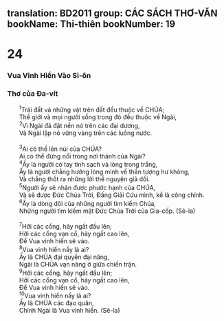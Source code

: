 translation: BD2011
group: CÁC SÁCH THƠ-VĂN
bookName: Thi-thiên 
bookNumber: 19
-------

<div class="title"><h1>24</h1><h3>Vua Vinh Hiển Vào Si-ôn</h3><h3>Thơ của Ða-vít</h3></div>
<span class="verse thi_24_1">  <sup>1</sup>Trái đất và những vật trên đất đều thuộc về CHÚA;<br/>  Thế giới và mọi người sống trong đó đều thuộc về Ngài,<br/></span>
<span class="verse thi_24_2">  <sup>2</sup>Vì Ngài đã đặt nền nó trên các đại dương,<br/>  Và Ngài lập nó vững vàng trên các luồng nước.<br/><br/></span>
<span class="verse thi_24_3">  <sup>3</sup>Ai có thể lên núi của CHÚA?<br/>  Ai có thể đứng nổi trong nơi thánh của Ngài?<br/></span>
<span class="verse thi_24_4">  <sup>4</sup>Ấy là người có tay tinh sạch và lòng trong trắng,<br/>  Ấy là người chẳng hướng lòng mình về thần tượng hư không,<br/>  Và chẳng thốt ra những lời thề nguyện giả dối.<br/></span>
<span class="verse thi_24_5">  <sup>5</sup>Người ấy sẽ nhận được phước hạnh của CHÚA,<br/>  Và sẽ được Ðức Chúa Trời, Ðấng Giải Cứu mình, kể là công chính.<br/></span>
<span class="verse thi_24_6">  <sup>6</sup>Ấy là dòng dõi của những người tìm kiếm Chúa,<br/>  Những người tìm kiếm mặt Ðức Chúa Trời của Gia-cốp. (Sê-la)<br/><br/></span>
<span class="verse thi_24_7">  <sup>7</sup>Hỡi các cổng, hãy ngất đầu lên;<br/>  Hỡi các cổng vạn cổ, hãy ngất cao lên,<br/>  Ðể Vua vinh hiển sẽ vào.<br/></span>
<span class="verse thi_24_8">  <sup>8</sup>Vua vinh hiển nầy là ai?<br/>  Ấy là CHÚA đại quyền đại năng,<br/>  Ngài là CHÚA vạn năng ở giữa chiến trận.<br/></span>
<span class="verse thi_24_9">  <sup>9</sup>Hỡi các cổng, hãy ngất đầu lên;<br/>  Hỡi các cổng vạn cổ, hãy ngất cao lên,<br/>  Ðể Vua vinh hiển sẽ vào.<br/></span>
<span class="verse thi_24_10">  <sup>10</sup>Vua vinh hiển nầy là ai?<br/>  Ấy là CHÚA các đạo quân,<br/>  Chính Ngài là Vua vinh hiển. (Sê-la)<br/></span>
